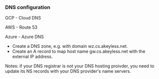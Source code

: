 ### DNS configuration 
GCP - Cloud DNS

AWS - Route 53

Azure -  Azure DNS


- Create a DNS zone, e.g. with domain wz.cs.akeyless.net.
- Create an A record to map host name gw.cs.akeyless.net with the external IP address.

Notes: if  your DNS registrar is not your DNS hosting proivder, you need to 
update its NS records with your DNS provider's name servers.


